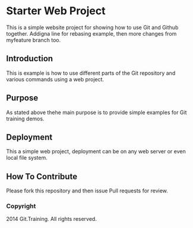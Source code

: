 # Starter Web Project

This is a simple website project for
showing how to use Git and Github together.
 Addigna line for rebasing example, then more changes
 from myfeature branch too.

## Introduction

This is example is how to use different parts
of the Git repository and various commands
using a web project.

## Purpose
As stated above thehe main purpose is to provide
simple examples for Git training demos.

## Deployment

This a simple web project, deployment can be on any
web server or even local file system.


## How To Contribute

Please fork this repository and then issue Pull requests for review.

### Copyright
2014 Git.Training. All rights reserved.
